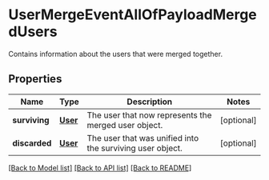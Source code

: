 # UserMergeEventAllOfPayloadMergedUsers

Contains information about the users that were merged together.
## Properties
Name | Type | Description | Notes
------------ | ------------- | ------------- | -------------
**surviving** | [**User**](User.md) | The user that now represents the merged user object. | [optional] 
**discarded** | [**User**](User.md) | The user that was unified into the surviving user object. | [optional] 

[[Back to Model list]](../README.md#documentation-for-models) [[Back to API list]](../README.md#documentation-for-api-endpoints) [[Back to README]](../README.md)



